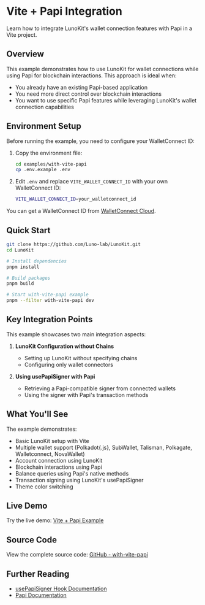 # Vite + Papi Integration

Learn how to integrate LunoKit's wallet connection features with Papi in a Vite project.

## Overview

This example demonstrates how to use LunoKit for wallet connections while using Papi for blockchain interactions. This approach is ideal when:

- You already have an existing Papi-based application
- You need more direct control over blockchain interactions
- You want to use specific Papi features while leveraging LunoKit's wallet connection capabilities

## Environment Setup

Before running the example, you need to configure your WalletConnect ID:

1. Copy the environment file:
   ```bash
   cd examples/with-vite-papi
   cp .env.example .env
   ```

2. Edit `.env` and replace `VITE_WALLET_CONNECT_ID` with your own WalletConnect ID:
   ```bash
   VITE_WALLET_CONNECT_ID=your_walletconnect_id
   ```

You can get a WalletConnect ID from [WalletConnect Cloud](https://dashboard.reown.com/).

## Quick Start

```bash
git clone https://github.com/Luno-lab/LunoKit.git
cd LunoKit

# Install dependencies
pnpm install

# Build packages
pnpm build

# Start with-vite-papi example
pnpm --filter with-vite-papi dev
```

## Key Integration Points

This example showcases two main integration aspects:

1. **LunoKit Configuration without Chains**
   - Setting up LunoKit without specifying chains
   - Configuring only wallet connectors

2. **Using usePapiSigner with Papi**
   - Retrieving a Papi-compatible signer from connected wallets
   - Using the signer with Papi's transaction methods

## What You'll See

The example demonstrates:
- Basic LunoKit setup with Vite
- Multiple wallet support (Polkadot{.js}, SubWallet, Talisman, Polkagate, Walletconnect, NovaWallet)
- Account connection using LunoKit
- Blockchain interactions using Papi
- Balance queries using Papi's native methods
- Transaction signing using LunoKit's usePapiSigner
- Theme color switching

## Live Demo

Try the live demo: [Vite + Papi Example](https://luno-kit-with-papi.vercel.app)

## Source Code

View the complete source code: [GitHub - with-vite-papi](https://github.com/Luno-lab/LunoKit/tree/main/examples/with-vite-papi)

## Further Reading

- [usePapiSigner Hook Documentation](/hooks/transaction/use-papi-signer)
- [Papi Documentation](https://papi.how/)
